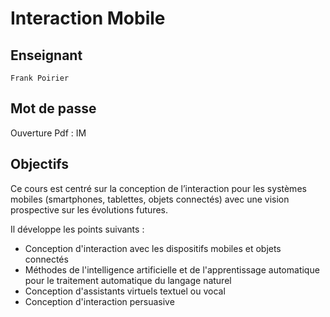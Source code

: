 # Interaction Mobile

## Enseignant
    Frank Poirier
## Mot de passe
Ouverture Pdf : IM
## Objectifs
Ce cours est centré sur la conception de l’interaction pour les systèmes mobiles (smartphones, tablettes, objets connectés) avec une vision prospective sur les évolutions futures.

Il développe les points suivants :

* Conception d'interaction avec les dispositifs mobiles et objets connectés
* Méthodes de l'intelligence artificielle et de l'apprentissage automatique pour le traitement automatique du langage naturel
* Conception d'assistants virtuels textuel ou vocal
* Conception d'interaction persuasive